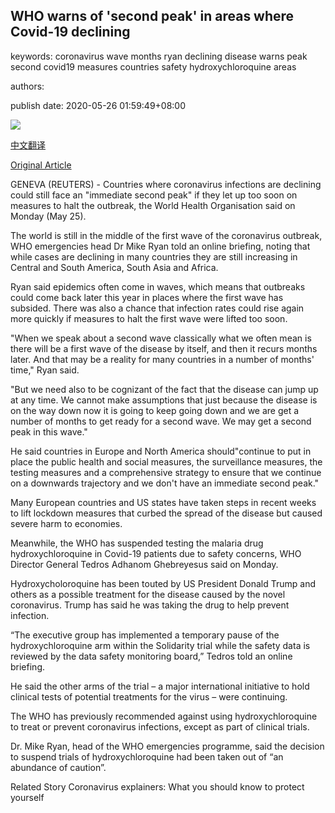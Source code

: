 ## WHO warns of 'second peak' in areas where Covid-19 declining

keywords: coronavirus wave months ryan declining disease warns peak second covid19 measures countries safety hydroxychloroquine areas

authors: 

publish date: 2020-05-26 01:59:49+08:00

![](https://www.straitstimes.com/sites/default/files/styles/x_large/public/articles/2020/05/26/file7aq9o5ojhtj19kngdja5.jpg?itok=C6RXVIAa)

[中文翻译](WHO%20warns%20of%20%27second%20peak%27%20in%20areas%20where%20Covid-19%20declining_zh.md)

[Original Article](https://www.straitstimes.com/world/europe/who-warns-of-second-peak-in-areas-where-covid-19-declining)

GENEVA (REUTERS) - Countries where coronavirus infections are declining could still face an "immediate second peak" if they let up too soon on measures to halt the outbreak, the World Health Organisation said on Monday (May 25).

The world is still in the middle of the first wave of the coronavirus outbreak, WHO emergencies head Dr Mike Ryan told an online briefing, noting that while cases are declining in many countries they are still increasing in Central and South America, South Asia and Africa.

Ryan said epidemics often come in waves, which means that outbreaks could come back later this year in places where the first wave has subsided. There was also a chance that infection rates could rise again more quickly if measures to halt the first wave were lifted too soon.

"When we speak about a second wave classically what we often mean is there will be a first wave of the disease by itself, and then it recurs months later. And that may be a reality for many countries in a number of months' time," Ryan said.

"But we need also to be cognizant of the fact that the disease can jump up at any time. We cannot make assumptions that just because the disease is on the way down now it is going to keep going down and we are get a number of months to get ready for a second wave. We may get a second peak in this wave."

He said countries in Europe and North America should"continue to put in place the public health and social measures, the surveillance measures, the testing measures and a comprehensive strategy to ensure that we continue on a downwards trajectory and we don't have an immediate second peak."

Many European countries and US states have taken steps in recent weeks to lift lockdown measures that curbed the spread of the disease but caused severe harm to economies.

Meanwhile, the WHO has suspended testing the malaria drug hydroxychloroquine in Covid-19 patients due to safety concerns, WHO Director General Tedros Adhanom Ghebreyesus said on Monday.

Hydroxycholoroquine has been touted by US President Donald Trump and others as a possible treatment for the disease caused by the novel coronavirus. Trump has said he was taking the drug to help prevent infection.

“The executive group has implemented a temporary pause of the hydroxychloroquine arm within the Solidarity trial while the safety data is reviewed by the data safety monitoring board,” Tedros told an online briefing.

He said the other arms of the trial – a major international initiative to hold clinical tests of potential treatments for the virus – were continuing.

The WHO has previously recommended against using hydroxychloroquine to treat or prevent coronavirus infections, except as part of clinical trials.

Dr. Mike Ryan, head of the WHO emergencies programme, said the decision to suspend trials of hydroxychloroquine had been taken out of “an abundance of caution”.

Related Story Coronavirus explainers: What you should know to protect yourself